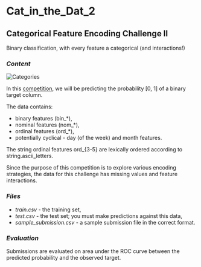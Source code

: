 # Cat_in_the_Dat_2
## Categorical Feature Encoding Challenge II
Binary classification, with every feature a categorical (and interactions!)

### ***Content***

![Categories](https://2.bp.blogspot.com/-gNMIOHboLMo/T1Dlp5pi3uI/AAAAAAAAAVc/80O8Ao9rrfQ/s1600/Categories+Excel.jpg)

In this [competition](https://www.kaggle.com/c/cat-in-the-dat-ii), we will be predicting the probability [0, 1] of a binary target column.

The data contains:
- binary features (bin_*),
- nominal features (nom_*),
- ordinal features (ord_*),
- potentially cyclical - day (of the week) and month features.

The string ordinal features ord_{3-5} are lexically ordered according to string.ascii_letters.

Since the purpose of this competition is to explore various encoding strategies, the data for this challenge has missing values and feature interactions.

### ***Files***
- *train.csv* - the training set,
- *test.csv* - the test set; you must make predictions against this data,
- *sample_submission.csv* - a sample submission file in the correct format.

### ***Evaluation***
Submissions are evaluated on area under the ROC curve between the predicted probability and the observed target.
